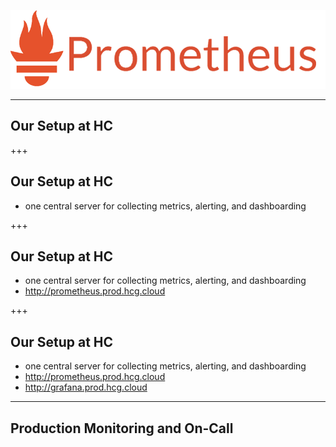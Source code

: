 ![logo](assets/prometheus.png)

---

## Our Setup at HC

+++

## Our Setup at HC

- one central server for collecting metrics, alerting, and dashboarding

+++

## Our Setup at HC

- one central server for collecting metrics, alerting, and dashboarding
- http://prometheus.prod.hcg.cloud

+++

## Our Setup at HC

- one central server for collecting metrics, alerting, and dashboarding
- http://prometheus.prod.hcg.cloud
- http://grafana.prod.hcg.cloud

---

## Production Monitoring and On-Call

